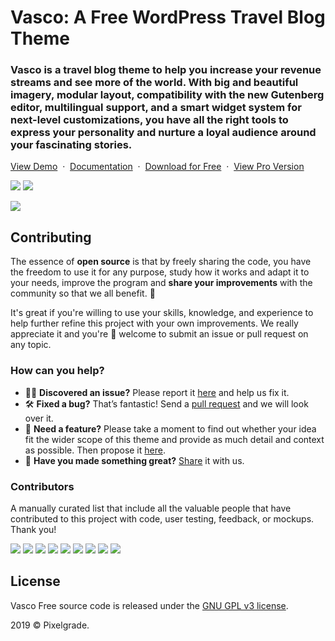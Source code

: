 # Vasco: A Free WordPress Travel Blog Theme
### Vasco is a travel blog theme to help you increase your revenue streams and see more of the world. With big and beautiful imagery, modular layout, compatibility with the new Gutenberg editor, multilingual support, and a smart widget system for next-level customizations, you have all the right tools to express your personality and nurture a loyal audience around your fascinating stories.

[View Demo](https://demos.pixelgrade.com/vasco-lite/) &nbsp;·&nbsp; [Documentation](https://pixelgrade.com/vasco-documentation/) &nbsp;·&nbsp; [Download for Free](https://downloads.wordpress.org/theme/vasco.latest-stable.zip) &nbsp;·&nbsp; [View Pro Version](https://pixelgrade.com/themes/vasco-pro/)

[![](https://img.shields.io/github/issues-closed/pixelgrade/vasco-free.svg?color=6cc644&label=Issues)](https://github.com/pixelgrade/vasco-free/issues?utf8=%E2%9C%93&q=is%3Aissue+is%3Aclosed+) [![](https://img.shields.io/github/issues/pixelgrade/vasco-free.svg?color=4078c0&label=%20)](https://github.com/pixelgrade/vasco-free/issues?utf8=%E2%9C%93&q=is%3Aissue+is%3Aopen)

[![](https://user-images.githubusercontent.com/46342490/61293018-683cc400-a7db-11e9-9d0b-1644894de3d5.jpg)](https://pixelgrade.com/themes/vasco-lite/)

## Contributing
The essence of **open source** is that by freely sharing the code, you have the freedom to use it for any purpose, study how it works and adapt it to your needs, improve the program and **share your improvements** with the community so that we all benefit. 🙏

It's great if you're willing to use your skills, knowledge, and experience to help further refine this project with your own improvements. We really appreciate it and you're 💯 welcome to submit an issue or pull request on any topic.

### How can you help?
-  🕵️‍♀️ **Discovered an issue?** Please report it [here](https://github.com/pixelgrade/vasco-free/issues/new "here") and help us fix it.
- 🛠 **Fixed a bug?** That’s fantastic! Send a [pull request](https://github.com/pixelgrade/vasco-free/pulls "pull request") and we will look over it.
- 🔮 **Need a feature?** Please take a moment to find out whether your idea fit the wider scope of this theme and provide as much detail and context as possible. Then propose it [here](https://github.com/pixelgrade/vasco-free/issues/new).
- 💎 **Have you made something great?** [Share](https://github.com/pixelgrade/vasco-free/issues/new "Share") it with us.

### Contributors
A manually curated list that include all the valuable people that have contributed to this project with code, user testing, feedback, or mockups. Thank you!

[![](https://github.com/georgeolaru.png?size=64)](https://github.com/georgeolaru) [![](https://github.com/vladolaru.png?size=64)](https://github.com/vladolaru) [![](https://github.com/razwan.png?size=64)](https://github.com/razwan)  [![](https://github.com/alinclamba.png?size=64)](https://github.com/alinclamba) [![](https://github.com/oanafilip.png?size=64)](https://github.com/oanafilip)  [![](https://github.com/madalingorbanescu.png?size=64)](https://github.com/madalingorbanescu) [![](https://github.com/BurloiuCosmin.png?size=64)](https://github.com/BurloiuCosmin) [![](https://github.com/raduconst.png?size=64)](https://github.com/raduconst) [![](https://github.com/ilincaroman.png?size=64)](https://github.com/ilincaroman)

## License
Vasco Free source code is released under the [GNU GPL v3 license](https://www.gnu.org/licenses/gpl-3.0.html).

2019 © Pixelgrade.
